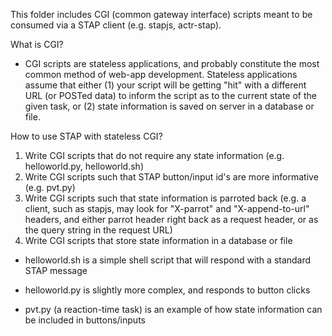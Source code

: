 This folder includes CGI (common gateway interface) scripts meant to be consumed via a STAP client (e.g. stapjs, actr-stap).

What is CGI?
* CGI scripts are stateless applications, and probably constitute the most common method of web-app development. Stateless applications assume that either (1) your script will be getting "hit" with a different URL (or POSTed data) to inform the script as to the current state of the given task, or (2) state information is saved on server in a database or file.

How to use STAP with stateless CGI?
1) Write CGI scripts that do not require any state information (e.g. helloworld.py, helloworld.sh)
2) Write CGI scripts such that STAP button/input id's are more informative (e.g. pvt.py)
3) Write CGI scripts such that state information is parroted back (e.g. a client, such as stapjs, may look for "X-parrot" and "X-append-to-url" headers, and either parrot header right back as a request header, or as the query string in the request URL)
4) Write CGI scripts that store state information in a database or file


- helloworld.sh is a simple shell script that will respond with a standard STAP message

- helloworld.py is slightly more complex, and responds to button clicks

- pvt.py (a reaction-time task) is an example of how state information can be included in buttons/inputs
